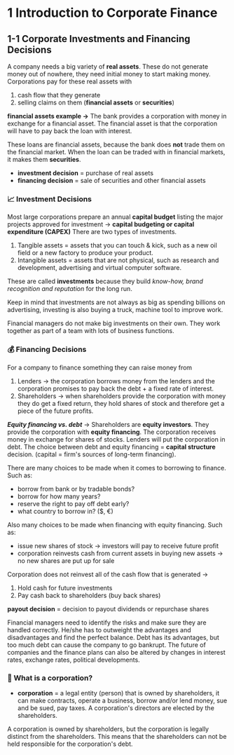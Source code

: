 # 1 Introduction to Corporate Finance
## 1-1 Corporate Investments and Financing Decisions
A company needs a big variety of **real assets**. These do not generate money out of nowhere, they need initial money to start making money. Corporations pay for these real assets with 
1. cash flow that they generate
2. selling claims on them (**financial assets** or **securities**)

**financial assets example ->**
The bank provides a corporation with money in exchange for a financial asset. The financial asset is that the corporation will have to pay back the loan with interest.

These loans are financial assets, because the bank does **not** trade them on the financial market. When the loan can be traded with in financial markets, it makes them **securities**.

* **investment decision** = purchase of real assets
* **financing decision** = sale of securities and other financial assets

### 📈 Investment Decisions
Most large corporations prepare an annual **capital budget** listing the major projects approved for investment -> **capital budgeting or capital expenditure (CAPEX)**
There are two types of investments.
1. Tangible assets = assets that you can touch & kick, such as a new oil field or a new factory to produce your product.
2. Intangible assets = assets that are not physical, such as research and development, advertising and virtual computer software.

These are called **investments** because they build *know-how, brand recognition and reputation* for the long run.

Keep in mind that investments are not always as big as spending billions on advertising, investing is also buying a truck, machine tool to improve work.

Financial managers do not make big investments on their own. They work together as part of a team with lots of business functions.

### 💰 Financing Decisions
For a company to finance something they can raise money from
1. Lenders -> the corporation borrows money from the lenders and the corporation promises to pay back the debt + a fixed rate of interest.
2. Shareholders -> when shareholders provide the corporation with money they do get a fixed return, they hold shares of stock and therefore get a piece of the future profits.

_**Equity financing vs. debt**_
-> Shareholders are **equity investors**. They provide the corporation with **equity financing**. The corporation receives money in exchange for shares of stocks. Lenders will put the corporation in debt. The choice between debt and equity financing = **capital structure** decision. (capital = firm's sources of long-term financing).

There are many choices to be made when it comes to borrowing to finance. Such as: 
* borrow from bank or by tradable bonds?
* borrow for how many years?
* reserve the right to pay off debt early?
* what country to borrow in? ($, €)

Also many choices to be made when financing with equity financing. Such as:
* issue new shares of stock -> investors will pay to receive future profit
* corporation reinvests cash from current assets in buying new assets -> no new shares are put up for sale

Corporation does not reinvest all of the cash flow that is generated ->
1. Hold cash for future investments
2. Pay cash back to shareholders (buy back shares)

**payout decision** = decision to payout dividends or repurchase shares

Financial managers need to identify the risks and make sure they are handled correctly. He/she has to outweight the advantages and disadvantages and find the perfect balance. Debt has its advantages, but too much debt can cause the company to go bankrupt. The future of companies and the finance plans can also be altered by changes in interest rates, exchange rates, political developments.


### 🏢 What is a corporation?
* **corporation** = a legal entity (person) that is owned by shareholders, it can make contracts, operate a business, borrow and/or lend money, sue and be sued, pay taxes. A corporation's directors are elected by the shareholders. 

A corporation is owned by shareholders, but the corporation is legally distinct from the shareholders. This means that the shareholders can not be held responsible for the corporation's debt. 

